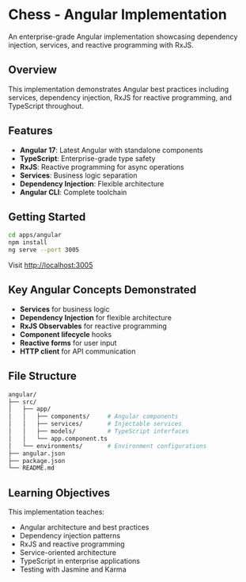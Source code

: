 # Chess - Angular Implementation

An enterprise-grade Angular implementation showcasing dependency injection, services, and reactive programming with RxJS.

## Overview

This implementation demonstrates Angular best practices including services, dependency injection, RxJS for reactive programming, and TypeScript throughout.

## Features

- **Angular 17**: Latest Angular with standalone components
- **TypeScript**: Enterprise-grade type safety
- **RxJS**: Reactive programming for async operations
- **Services**: Business logic separation
- **Dependency Injection**: Flexible architecture
- **Angular CLI**: Complete toolchain

## Getting Started

```bash
cd apps/angular
npm install
ng serve --port 3005
```

Visit <http://localhost:3005>

## Key Angular Concepts Demonstrated

- **Services** for business logic
- **Dependency Injection** for flexible architecture
- **RxJS Observables** for reactive programming
- **Component lifecycle** hooks
- **Reactive forms** for user input
- **HTTP client** for API communication

## File Structure

```bash
angular/
├── src/
│   ├── app/
│   │   ├── components/     # Angular components
│   │   ├── services/       # Injectable services
│   │   ├── models/         # TypeScript interfaces
│   │   └── app.component.ts
│   └── environments/       # Environment configurations
├── angular.json
├── package.json
└── README.md
```

## Learning Objectives

This implementation teaches:

- Angular architecture and best practices
- Dependency injection patterns
- RxJS and reactive programming
- Service-oriented architecture
- TypeScript in enterprise applications
- Testing with Jasmine and Karma
